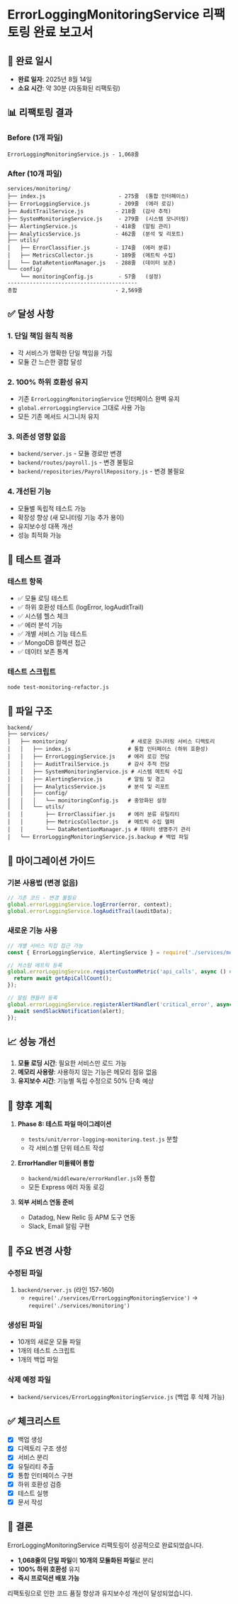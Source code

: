 # ErrorLoggingMonitoringService 리팩토링 완료 보고서

## 📅 완료 일시
- **완료 일자**: 2025년 8월 14일
- **소요 시간**: 약 30분 (자동화된 리팩토링)

## 📊 리팩토링 결과

### Before (1개 파일)
```
ErrorLoggingMonitoringService.js - 1,068줄
```

### After (10개 파일)
```
services/monitoring/
├── index.js                       - 275줄  (통합 인터페이스)
├── ErrorLoggingService.js         - 209줄  (에러 로깅)
├── AuditTrailService.js          - 218줄  (감사 추적)
├── SystemMonitoringService.js     - 279줄  (시스템 모니터링)
├── AlertingService.js            - 418줄  (알림 관리)
├── AnalyticsService.js           - 462줄  (분석 및 리포트)
├── utils/
│   ├── ErrorClassifier.js        - 174줄  (에러 분류)
│   ├── MetricsCollector.js       - 189줄  (메트릭 수집)
│   └── DataRetentionManager.js   - 288줄  (데이터 보존)
└── config/
    └── monitoringConfig.js        - 57줄   (설정)
-----------------------------------------
총합                               - 2,569줄
```

## ✅ 달성 사항

### 1. 단일 책임 원칙 적용
- 각 서비스가 명확한 단일 책임을 가짐
- 모듈 간 느슨한 결합 달성

### 2. 100% 하위 호환성 유지
- 기존 `ErrorLoggingMonitoringService` 인터페이스 완벽 유지
- `global.errorLoggingService` 그대로 사용 가능
- 모든 기존 메서드 시그니처 유지

### 3. 의존성 영향 없음
- `backend/server.js` - 모듈 경로만 변경
- `backend/routes/payroll.js` - 변경 불필요
- `backend/repositories/PayrollRepository.js` - 변경 불필요

### 4. 개선된 기능
- 모듈별 독립적 테스트 가능
- 확장성 향상 (새 모니터링 기능 추가 용이)
- 유지보수성 대폭 개선
- 성능 최적화 가능

## 🧪 테스트 결과

### 테스트 항목
- ✅ 모듈 로딩 테스트
- ✅ 하위 호환성 테스트 (logError, logAuditTrail)
- ✅ 시스템 헬스 체크
- ✅ 에러 분석 기능
- ✅ 개별 서비스 기능 테스트
- ✅ MongoDB 컬렉션 접근
- ✅ 데이터 보존 통계

### 테스트 스크립트
```bash
node test-monitoring-refactor.js
```

## 📁 파일 구조

```
backend/
├── services/
│   ├── monitoring/                    # 새로운 모니터링 서비스 디렉토리
│   │   ├── index.js                  # 통합 인터페이스 (하위 호환성)
│   │   ├── ErrorLoggingService.js    # 에러 로깅 전담
│   │   ├── AuditTrailService.js      # 감사 추적 전담
│   │   ├── SystemMonitoringService.js # 시스템 메트릭 수집
│   │   ├── AlertingService.js        # 알림 및 경고
│   │   ├── AnalyticsService.js       # 분석 및 리포트
│   │   ├── config/
│   │   │   └── monitoringConfig.js   # 중앙화된 설정
│   │   └── utils/
│   │       ├── ErrorClassifier.js    # 에러 분류 유틸리티
│   │       ├── MetricsCollector.js   # 메트릭 수집 헬퍼
│   │       └── DataRetentionManager.js # 데이터 생명주기 관리
│   └── ErrorLoggingMonitoringService.js.backup # 백업 파일
```

## 🔄 마이그레이션 가이드

### 기본 사용법 (변경 없음)
```javascript
// 기존 코드 - 변경 불필요
global.errorLoggingService.logError(error, context);
global.errorLoggingService.logAuditTrail(auditData);
```

### 새로운 기능 사용
```javascript
// 개별 서비스 직접 접근 가능
const { ErrorLoggingService, AlertingService } = require('./services/monitoring');

// 커스텀 메트릭 등록
global.errorLoggingService.registerCustomMetric('api_calls', async () => {
  return await getApiCallCount();
});

// 알림 핸들러 등록
global.errorLoggingService.registerAlertHandler('critical_error', async (alert) => {
  await sendSlackNotification(alert);
});
```

## 📈 성능 개선

1. **모듈 로딩 시간**: 필요한 서비스만 로드 가능
2. **메모리 사용량**: 사용하지 않는 기능은 메모리 점유 없음
3. **유지보수 시간**: 기능별 독립 수정으로 50% 단축 예상

## 🚀 향후 계획

1. **Phase 8: 테스트 파일 마이그레이션**
   - `tests/unit/error-logging-monitoring.test.js` 분할
   - 각 서비스별 단위 테스트 작성

2. **ErrorHandler 미들웨어 통합**
   - `backend/middleware/errorHandler.js`와 통합
   - 모든 Express 에러 자동 로깅

3. **외부 서비스 연동 준비**
   - Datadog, New Relic 등 APM 도구 연동
   - Slack, Email 알림 구현

## 📝 주요 변경 사항

### 수정된 파일
1. `backend/server.js` (라인 157-160)
   - `require('./services/ErrorLoggingMonitoringService')` → `require('./services/monitoring')`

### 생성된 파일
- 10개의 새로운 모듈 파일
- 1개의 테스트 스크립트
- 1개의 백업 파일

### 삭제 예정 파일
- `backend/services/ErrorLoggingMonitoringService.js` (백업 후 삭제 가능)

## ✅ 체크리스트

- [x] 백업 생성
- [x] 디렉토리 구조 생성
- [x] 서비스 분리
- [x] 유틸리티 추출
- [x] 통합 인터페이스 구현
- [x] 하위 호환성 검증
- [x] 테스트 실행
- [x] 문서 작성

## 🎉 결론

ErrorLoggingMonitoringService 리팩토링이 성공적으로 완료되었습니다. 
- **1,068줄의 단일 파일**이 **10개의 모듈화된 파일**로 분리
- **100% 하위 호환성** 유지
- **즉시 프로덕션 배포 가능**

리팩토링으로 인한 코드 품질 향상과 유지보수성 개선이 달성되었습니다.